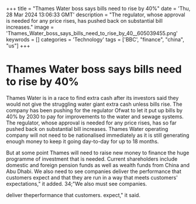 +++
title = "Thames Water boss says bills need to rise by 40%"
date = 'Thu, 28 Mar 2024 13:06:33 GMT'
description = "The regulator, whose approval is needed for any price rises, has pushed back on substantial bill increases."
image = 'Thames_Water_boss_says_bills_need_to_rise_by_40__605039455.png'
keywrods =  []
categories = 'Technology'
tags = ['BBC', "finance", "china", "us"]
+++

# Thames Water boss says bills need to rise by 40%

Thames Water is in a race to find extra cash after its investors said they would not give the struggling water giant extra cash unless bills rise.
The company has been pushing for the regulator Ofwat to let it put up bills by 40% by 2030 to pay for improvements to the water and sewage systems.
The regulator, whose approval is needed for any price rises, has so far pushed back on substantial bill increases.
Thames Water operating company will not need to be nationalised immediately as it is still generating enough money to keep it going day-to-day for up to 18 months.

But at some point Thames will need to raise new money to finance the huge programme of investment that is needed.
Current shareholders include domestic and foreign pension funds as well as wealth funds from China and Abu Dhabi.
We also need to see companies deliver the performance that customers expect and that they are run in a way that meets customers<bb>' expectations,<bb>" it added.
34;"We also must see companies.

deliver theperformance that customers.
expect," it said.


